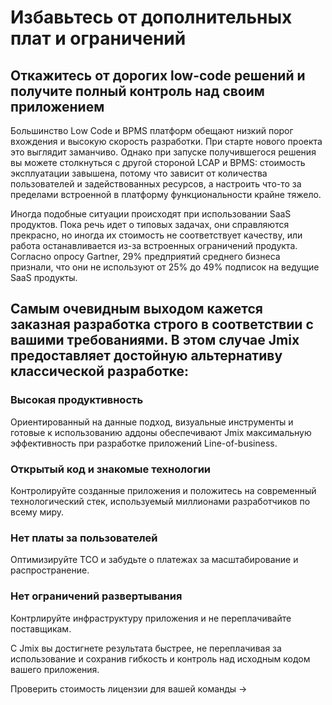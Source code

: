 # Избавьтесь от дополнительных плат и ограничений

## Откажитесь от дорогих low-сode решений и получите полный контроль над своим приложением

Большинство Low Code и BPMS платформ обещают низкий порог вхождения и высокую скорость разработки. При старте нового проекта это выглядит заманчиво. Однако при запуске получившегося решения вы можете столкнуться с другой стороной LCAP и BPMS: стоимость эксплуатации завышена, потому что зависит от количества пользователей и задействованных ресурсов, а настроить что-то за пределами встроенной в платформу функциональности крайне тяжело.

Иногда подобные ситуации происходят при использовании SaaS продуктов. Пока речь идет о типовых задачах, они справляются прекрасно, но иногда их стоимость не соответствует качеству, или работа останавливается из-за встроенных ограничений продукта. Согласно опросу Gartner, 29% предприятий среднего бизнеса признали, что они не используют от 25% до 49% подписок на ведущие SaaS продукты.


## Самым очевидным выходом кажется заказная разработка строго в соответствии с вашими требованиями. В этом случае Jmix предоставляет достойную альтернативу классической разработке:

### Высокая продуктивность

Ориентированный на данные подход, визуальные инструменты и готовые к использованию аддоны обеспечивают Jmix максимальную эффективность при разработке приложений Line-of-business.

### Открытый код и знакомые технологии

Контролируйте созданные приложения и положитесь на современный технологический стек, используемый миллионами разработчиков по всему миру.

### Нет платы за пользователей

Оптимизируйте TCO и забудьте о платежах за масштабирование и распространение.

### Нет ограничений развертывания

Контрлируйте инфраструктуру приложения и не переплачивайте поставщикам.


С Jmix вы достигнете результата быстрее, не переплачивая за использование и сохранив гибкость и контроль над исходным кодом вашего приложения.


Проверить стоимость лицензии для вашей команды ->
            
